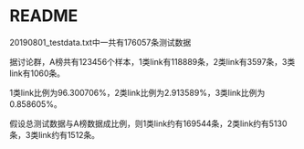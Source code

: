 # README

20190801_testdata.txt中一共有176057条测试数据



据讨论群，A榜共有123456个样本，1类link有118889条，2类link有3597条，3类link有1060条。

1类link比例为96.300706%，2类link比例为2.913589%，3类link比例为0.858605%。



假设总测试数据与A榜数据成比例，则1类link约有169544条，2类link约有5130条，3类link约有1512条。
